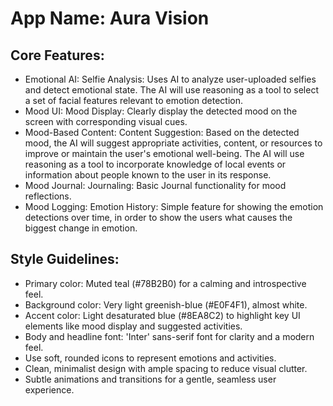 # **App Name**: Aura Vision

## Core Features:

- Emotional AI: Selfie Analysis: Uses AI to analyze user-uploaded selfies and detect emotional state. The AI will use reasoning as a tool to select a set of facial features relevant to emotion detection.
- Mood UI: Mood Display: Clearly display the detected mood on the screen with corresponding visual cues.
- Mood-Based Content: Content Suggestion: Based on the detected mood, the AI will suggest appropriate activities, content, or resources to improve or maintain the user's emotional well-being.  The AI will use reasoning as a tool to incorporate knowledge of local events or information about people known to the user in its response.
- Mood Journal: Journaling: Basic Journal functionality for mood reflections.
- Mood Logging: Emotion History: Simple feature for showing the emotion detections over time, in order to show the users what causes the biggest change in emotion.

## Style Guidelines:

- Primary color: Muted teal (#78B2B0) for a calming and introspective feel.
- Background color: Very light greenish-blue (#E0F4F1), almost white.
- Accent color: Light desaturated blue (#8EA8C2) to highlight key UI elements like mood display and suggested activities. 
- Body and headline font: 'Inter' sans-serif font for clarity and a modern feel.
- Use soft, rounded icons to represent emotions and activities.
- Clean, minimalist design with ample spacing to reduce visual clutter.
- Subtle animations and transitions for a gentle, seamless user experience.